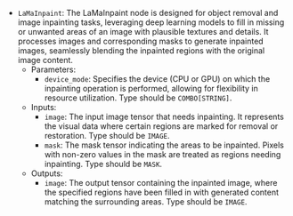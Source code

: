 - `LaMaInpaint`: The LaMaInpaint node is designed for object removal and image inpainting tasks, leveraging deep learning models to fill in missing or unwanted areas of an image with plausible textures and details. It processes images and corresponding masks to generate inpainted images, seamlessly blending the inpainted regions with the original image content.
    - Parameters:
        - `device_mode`: Specifies the device (CPU or GPU) on which the inpainting operation is performed, allowing for flexibility in resource utilization. Type should be `COMBO[STRING]`.
    - Inputs:
        - `image`: The input image tensor that needs inpainting. It represents the visual data where certain regions are marked for removal or restoration. Type should be `IMAGE`.
        - `mask`: The mask tensor indicating the areas to be inpainted. Pixels with non-zero values in the mask are treated as regions needing inpainting. Type should be `MASK`.
    - Outputs:
        - `image`: The output tensor containing the inpainted image, where the specified regions have been filled in with generated content matching the surrounding areas. Type should be `IMAGE`.
